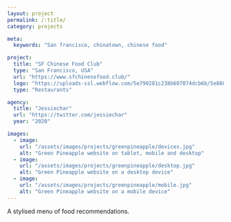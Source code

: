 ```yaml
---
layout: project
permalink: /:title/
category: projects

meta:
  keywords: "San francisco, chinatown, chinese food"

project:
  title: "SF Chinese Food Club"
  type: "San Francisco, USA"
  url: "https://www.sfchinesefood.club/"
  logo: "https://uploads-ssl.webflow.com/5e790281c238b607074dcb6b/5e8682cbd1e52357fdeda076_logo_2x-p-500.pnglogo.png"
  type: "Restaurants"

agency:
  title: "Jessiechar"
  url: "https://twitter.com/jessiechar"
  year: "2020"

images:
  - image:
    url: "/assets/images/projects/greenpineapple/devices.jpg"
    alt: "Green Pineapple website on tablet, mobile and desktop"
  - image:
    url: "/assets/images/projects/greenpineapple/desktop.jpg"
    alt: "Green Pineapple website on a desktop device"
  - image:
    url: "/assets/images/projects/greenpineapple/mobile.jpg"
    alt: "Green Pineapple website on a mobile device"
---
```

<p>A stylised menu of food recommendations.</p>